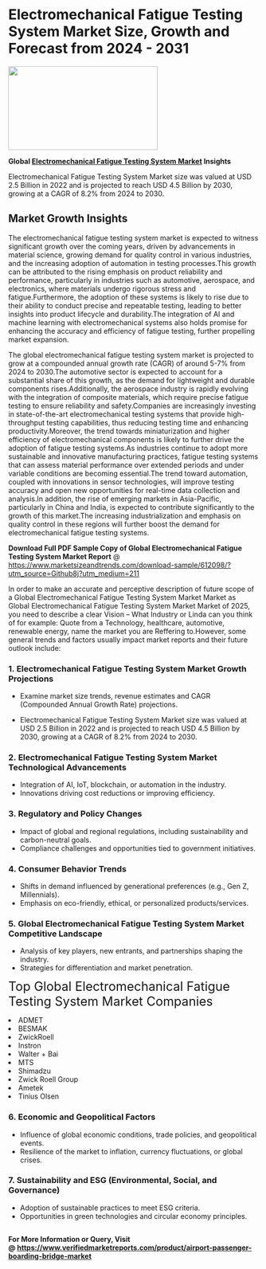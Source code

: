 <H1>Electromechanical Fatigue Testing System Market Size, Growth and Forecast from 2024 - 2031</H1><img class="aligncenter size-medium wp-image-584254" src="https://thirdeyenews.in/wp-content/uploads/2024/09/Global-Market-Research-300x168.jpeg" alt="" width="300" height="168" /><p><strong>Global&nbsp;<a href="https://www.marketsizeandtrends.com/download-sample/612098/?utm_source=Github8j?utm_medium=211">Electromechanical Fatigue Testing System Market</a> Insights</strong></p><p>Electromechanical Fatigue Testing System Market size was valued at USD 2.5 Billion in 2022 and is projected to reach USD 4.5 Billion by 2030, growing at a CAGR of 8.2% from 2024 to 2030.</p><p><h2>Market Growth Insights</h2> <p>The electromechanical fatigue testing system market is expected to witness significant growth over the coming years, driven by advancements in material science, growing demand for quality control in various industries, and the increasing adoption of automation in testing processes.This growth can be attributed to the rising emphasis on product reliability and performance, particularly in industries such as automotive, aerospace, and electronics, where materials undergo rigorous stress and fatigue.Furthermore, the adoption of these systems is likely to rise due to their ability to conduct precise and repeatable testing, leading to better insights into product lifecycle and durability.The integration of AI and machine learning with electromechanical systems also holds promise for enhancing the accuracy and efficiency of fatigue testing, further propelling market expansion.</p> <p>The global electromechanical fatigue testing system market is projected to grow at a compounded annual growth rate (CAGR) of around 5-7% from 2024 to 2030.The automotive sector is expected to account for a substantial share of this growth, as the demand for lightweight and durable components rises.Additionally, the aerospace industry is rapidly evolving with the integration of composite materials, which require precise fatigue testing to ensure reliability and safety.Companies are increasingly investing in state-of-the-art electromechanical testing systems that provide high-throughput testing capabilities, thus reducing testing time and enhancing productivity.Moreover, the trend towards miniaturization and higher efficiency of electromechanical components is likely to further drive the adoption of fatigue testing systems.As industries continue to adopt more sustainable and innovative manufacturing practices, fatigue testing systems that can assess material performance over extended periods and under variable conditions are becoming essential.The trend toward automation, coupled with innovations in sensor technologies, will improve testing accuracy and open new opportunities for real-time data collection and analysis.In addition, the rise of emerging markets in Asia-Pacific, particularly in China and India, is expected to contribute significantly to the growth of this market.The increasing industrialization and emphasis on quality control in these regions will further boost the demand for electromechanical fatigue testing systems.<p><span class=""><strong>Download Full PDF Sample Copy of Global Electromechanical Fatigue Testing System Market Report</strong> @ <a href="https://www.marketsizeandtrends.com/download-sample/612098/?utm_source=Github8j?utm_medium=211" target="_blank">https://www.marketsizeandtrends.com/download-sample/612098/?utm_source=Github8j?utm_medium=211</a></span></p><p>In order to make an accurate and perceptive description of future scope of a Global&nbsp;Electromechanical Fatigue Testing System Market Market as Global&nbsp;Electromechanical Fatigue Testing System Market Market of 2025, you need to describe a clear Vision &ndash; What Industry or Linda can you think of for example: Quote from a Technology, healthcare, automotive, renewable energy, name the market you are Reffering to.However, some general trends and factors usually impact market reports and their future outlook include:</p><h3>1.&nbsp;<strong>Electromechanical Fatigue Testing System Market Growth Projections</strong></h3><ul><li>Examine market size trends, revenue estimates and CAGR (Compounded Annual Growth Rate) projections.</li><li><p>Electromechanical Fatigue Testing System Market size was valued at USD 2.5 Billion in 2022 and is projected to reach USD 4.5 Billion by 2030, growing at a CAGR of 8.2% from 2024 to 2030.</p></li></ul><h3>2.&nbsp;<strong>Electromechanical Fatigue Testing System Market Technological Advancements</strong></h3><ul><li>Integration of AI, IoT, blockchain, or automation in the industry.</li><li>Innovations driving cost reductions or improving efficiency.</li></ul><h3>3.&nbsp;<strong>Regulatory and Policy Changes</strong></h3><ul><li>Impact of global and regional regulations, including sustainability and carbon-neutral goals.</li><li>Compliance challenges and opportunities tied to government initiatives.</li></ul><h3>4.&nbsp;<strong>Consumer Behavior Trends</strong></h3><ul><li>Shifts in demand influenced by generational preferences (e.g., Gen Z, Millennials).</li><li>Emphasis on eco-friendly, ethical, or personalized products/services.</li></ul><h3>5.&nbsp;<strong>Global Electromechanical Fatigue Testing System Market Competitive Landscape</strong></h3><ul><li>Analysis of key players, new entrants, and partnerships shaping the industry.</li><li>Strategies for differentiation and market penetration.</li></ul><p data-pm-slice="1 1 []"><span style="color: inherit; font-family: inherit; font-size: 25px;">Top Global Electromechanical Fatigue Testing System Market Companies</span></p><div class="" data-test-id=""><p><li>ADMET</li><li> BESMAK</li><li> ZwickRoell</li><li> Instron</li><li> Walter + Bai</li><li> MTS</li><li> Shimadzu</li><li> Zwick Roell Group</li><li> Ametek</li><li> Tinius Olsen</li></p></div><h3>6.&nbsp;<strong>Economic and Geopolitical Factors</strong></h3><ul><li>Influence of global economic conditions, trade policies, and geopolitical events.</li><li>Resilience of the market to inflation, currency fluctuations, or global crises.</li></ul><h3>7.&nbsp;<strong>Sustainability and ESG (Environmental, Social, and Governance)</strong></h3><ul><li>Adoption of sustainable practices to meet ESG criteria.</li><li>Opportunities in green technologies and circular economy principles.</li></ul><h2><strong style="font-size: 14px;">For More Information or Query, Visit @&nbsp;</strong><a style="background-color: #ffffff; font-size: 14px;" href="https://www.marketsizeandtrends.com/report/electromechanical-fatigue-testing-system-market/" target="_blank">https://www.verifiedmarketreports.com/product/airport-passenger-boarding-bridge-market</a></h2>